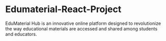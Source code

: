 # Edumaterial-React-Project
EduMaterial Hub is an innovative online platform designed to revolutionize the way educational materials are accessed and shared among students and educators.
